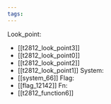 ```yaml
---
tags:
---
```

Look_point:
- [[t2812_look_point3]]
- [[t2812_look_point0]]
- [[t2812_look_point2]]
- [[t2812_look_point1]]
System:
- [[system_66]]
Flag:
- [[flag_12142]]
Fn:
- [[t2812_function6]]
